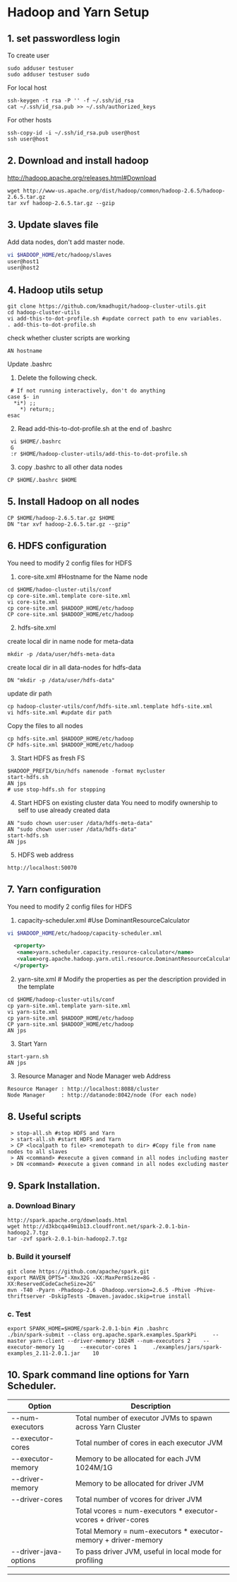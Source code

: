 # Hadoop and Yarn Setup

## 1. set passwordless login

To create user
```
sudo adduser testuser
sudo adduser testuser sudo
```

For local host

```
ssh-keygen -t rsa -P '' -f ~/.ssh/id_rsa 
cat ~/.ssh/id_rsa.pub >> ~/.ssh/authorized_keys
 ```
For other hosts

```
ssh-copy-id -i ~/.ssh/id_rsa.pub user@host
ssh user@host
```
## 2. Download and install hadoop

http://hadoop.apache.org/releases.html#Download

```
wget http://www-us.apache.org/dist/hadoop/common/hadoop-2.6.5/hadoop-2.6.5.tar.gz 
tar xvf hadoop-2.6.5.tar.gz --gzip
```

## 3. Update slaves file

Add data nodes, don't add master node.
```bash
vi $HADOOP_HOME/etc/hadoop/slaves
user@host1
user@host2
```

## 4. Hadoop utils setup
```
git clone https://github.com/kmadhugit/hadoop-cluster-utils.git
cd hadoop-cluster-utils
vi add-this-to-dot-profile.sh #update correct path to env variables.
. add-this-to-dot-profile.sh
```

check whether cluster scripts are working

```
AN hostname
```

Update .bashrc

 1. Delete the following check.
  ```
   # If not running interactively, don't do anything
case $- in
    *i*) ;;
      *) return;;
esac
  ```
  
 2. Read add-this-to-dot-profile.sh at the end of .bashrc

 ```
  vi $HOME/.bashrc
  G
  :r $HOME/hadoop-cluster-utils/add-this-to-dot-profile.sh
 ```
 
 3. copy .bashrc to all other data nodes
  
  ``` 
  CP $HOME/.bashrc $HOME
  ```


## 5. Install Hadoop on all nodes
```
CP $HOME/hadoop-2.6.5.tar.gz $HOME
DN "tar xvf hadoop-2.6.5.tar.gz --gzip"
```

## 6. HDFS configuration

You need to modify 2 config files for HDFS

1. core-site.xml #Hostname for the Name node
  ```
  cd $HOME/hadoo-cluster-utils/conf
  cp core-site.xml.template core-site.xml
  vi core-site.xml
  cp core-site.xml $HADOOP_HOME/etc/hadoop
  CP core-site.xml $HADOOP_HOME/etc/hadoop
  ```
  
2. hdfs-site.xml 

  create local dir in name node for meta-data
  
  ``` mkdir -p /data/user/hdfs-meta-data ```
  
  create local dir in all data-nodes for hdfs-data 
  
  ``` DN "mkdir -p /data/user/hdfs-data" ```

  update dir path
  ```
  cp hadoop-cluster-utils/conf/hdfs-site.xml.template hdfs-site.xml
  vi hdfs-site.xml #update dir path
  ```
  Copy the files to all nodes
  
  ```
  cp hdfs-site.xml $HADOOP_HOME/etc/hadoop
  CP hdfs-site.xml $HADOOP_HOME/etc/hadoop
   ```

3. Start HDFS as fresh FS

 ```
$HADOOP_PREFIX/bin/hdfs namenode -format mycluster
start-hdfs.sh
AN jps 
# use stop-hdfs.sh for stopping
 ```

4. Start HDFS on existing cluster data
 You need to modify ownership to self to use already created data

 ```
 AN "sudo chown user:user /data/hdfs-meta-data"
 AN "sudo chown user:user /data/hdfs-data"
 start-hdfs.sh
 AN jps
 ```

5. HDFS web address 

 ```
 http://localhost:50070
 ```

## 7. Yarn configuration

You need to modify 2 config files for HDFS

1. capacity-scheduler.xml #Use DominantResourceCalculator

  ```bash
  vi $HADOOP_HOME/etc/hadoop/capacity-scheduler.xml
  ```  
  ```xml
    <property>
     <name>yarn.scheduler.capacity.resource-calculator</name>
     <value>org.apache.hadoop.yarn.util.resource.DominantResourceCalculator</value>
    </property>
  ```
2. yarn-site.xml # Modify the properties as per the description provided in the template
  
  ```
  cd $HOME/hadoop-cluster-utils/conf
  cp yarn-site.xml.template yarn-site.xml
  vi yarn-site.xml
  cp yarn-site.xml $HADOOP_HOME/etc/hadoop
  CP yarn-site.xml $HADOOP_HOME/etc/hadoop
  AN jps
  ```
  
3. Start Yarn
 ```
 start-yarn.sh
 AN jps
 ```
 
3. Resource Manager and Node Manager web Address
 ```
 Resource Manager : http://localhost:8088/cluster
 Node Manager     : http://datanode:8042/node (For each node)
 ```
 
## 8. Useful scripts
 
 ```
  > stop-all.sh #stop HDFS and Yarn
  > start-all.sh #start HDFS and Yarn
  > CP <localpath to file> <remotepath to dir> #Copy file from name nodes to all slaves
  > AN <command> #execute a given command in all nodes including master
  > DN <command> #execute a given command in all nodes excluding master
 ```

## 9. Spark Installation.

### a. Download Binary

```
http://spark.apache.org/downloads.html
wget http://d3kbcqa49mib13.cloudfront.net/spark-2.0.1-bin-hadoop2.7.tgz
tar -zvf spark-2.0.1-bin-hadoop2.7.tgz
```

### b. Build it yourself

```
git clone https://github.com/apache/spark.git
export MAVEN_OPTS="-Xmx32G -XX:MaxPermSize=8G -XX:ReservedCodeCacheSize=2G"
mvn -T40 -Pyarn -Phadoop-2.6 -Dhadoop.version=2.6.5 -Phive -Phive-thriftserver -DskipTests -Dmaven.javadoc.skip=true install
```

### c. Test
```
export SPARK_HOME=$HOME/spark-2.0.1-bin #in .bashrc
./bin/spark-submit --class org.apache.spark.examples.SparkPi     --master yarn-client --driver-memory 1024M --num-executors 2    --executor-memory 1g     --executor-cores 1     ./examples/jars/spark-examples_2.11-2.0.1.jar    10 
```

## 10. Spark command line options for Yarn Scheduler.


| Option | Description |
|--------|-------------|
| --num-executors | Total number of executor JVMs to spawn across Yarn Cluster |
| --executor-cores | Total number of cores in each executor JVM |
| --executor-memory | Memory to be allocated for each JVM 1024M/1G|
| --driver-memory | Memory to be allocated for driver JVM |
| --driver-cores  | Total number of vcores for driver JVM |
|   | Total vcores = num-executors * executor-vcores + driver-cores  |
|   | Total Memory = num-executors * executor-memory + driver-memory |  
|--driver-java-options | To pass driver JVM, useful in local mode for profiling |

-----------------------------------------------------------------
